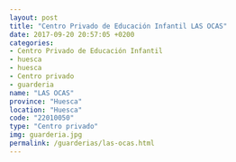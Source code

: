 ```yaml
---
layout: post
title: "Centro Privado de Educación Infantil LAS OCAS"
date: 2017-09-20 20:57:05 +0200
categories:
- Centro Privado de Educación Infantil
- huesca
- huesca
- Centro privado
- guarderia
name: "LAS OCAS"
province: "Huesca"
location: "Huesca"
code: "22010050"
type: "Centro privado"
img: guarderia.jpg
permalink: /guarderias/las-ocas.html
---
```

